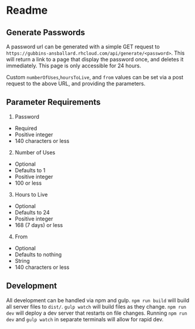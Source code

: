# Readme

## Generate Passwords

A password url can be generated with a simple GET request to `https://gubbins-ansballard.rhcloud.com/api/generate/<password>`. This will return a link to a page that display the password once, and deletes it immediately. This page is only accessible for 24 hours.

Custom `numberOfUses`,`hoursToLive`, and `from` values can be set via a post request to the above URL, and providing the parameters.

## Parameter Requirements

1. Password
  - Required
  - Positive integer
  - 140 characters or less

2. Number of Uses
  - Optional
  - Defaults to 1
  - Positive integer
  - 100 or less

3. Hours to Live
  - Optional
  - Defaults to 24
  - Positive integer
  - 168 (7 days) or less

4. From
  - Optional
  - Defaults to nothing
  - String
  - 140 characters or less

## Development

All development can be handled via npm and gulp. `npm run build` will build all server files to `dist/`. `gulp watch` will build files as they change. `npm run dev` will deploy a dev server that restarts on file changes. Running `npm run dev` and `gulp watch` in separate terminals will allow for rapid dev.

